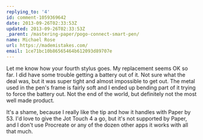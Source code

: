 ```yaml
---
replying_to: '4'
id: comment-1059369642
date: 2013-09-26T02:33:53Z
updated: 2013-09-26T02:33:53Z
_parent: /mastering-paper/pogo-connect-smart-pen/
name: Michael Rose
url: https://mademistakes.com/
email: 1ce71bc10b86565464b612093d89707e
---
```


Let me know how your fourth stylus goes. My replacement seems OK so far. I did
have some trouble getting a battery out of it. Not sure what the deal was, but
it was super tight and almost impossible to get out. The metal used in the pen's
frame is fairly soft and I ended up bending part of it trying to force the
battery out. Not the end of the world, but definitely not the most well made
product.

It's a shame, because I really like the tip and how it handles with Paper by 53.
I'd love to give the Jot Touch 4 a go, but it's not supported by Paper, and I
don't use Procreate or any of the dozen other apps it works with all that much.
